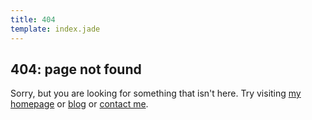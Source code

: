 ```yaml
---
title: 404
template: index.jade
---
```


## 404: page not found

Sorry, but you are looking for something that isn't here. Try visiting [my homepage](http://alexandersynaptic.com) or [blog](http://synapticism.com) or [contact me](/contact).

